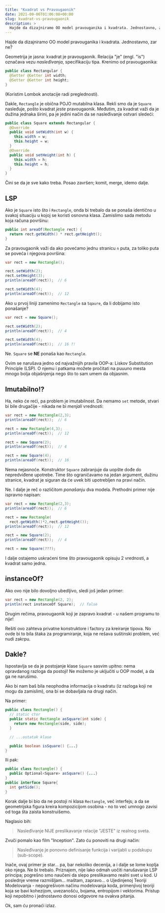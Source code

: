 ```yaml
---
title: "Kvadrat vs Pravougaonik"
date: 2021-09-06T01:06:08+00:00
slug: kvadrat-vs-pravougaonik
description: >
  Hajde da dizajniramo OO model pravouganika i kvadrata. Jednostavno, zar ne?
---
```


Hajde da dizajniramo OO model pravouganika i kvadrata. Jednostavno, zar ne?

Geometrija je jasna: kvadrat je pravougaonik. Relacija "je" (engl. "is") označava vezu _nasleđivanja_, specifikaciju tipa. Krenimo od pravougaonika:

```java
public class Rectangular {
  @Setter @Getter int width;
  @Setter @Getter int height;
}
```

(Koristim Lombok anotacije radi preglednosti).

Dakle, `Rectangle` je obična POJO mutabilna klasa. Rekli smo da je `Square` nasleđuje, pošto kvadrat _jeste_ pravougaonik. Međutim, za kvadrat važi da je dužina jednaka širini, pa je jedini način da se nasleđivanje ostvari sledeći:

```java
public class Square extends Rectangular {
  @Override
  public void setWidth(int w) {
    this.width = w;
    this.height = w;
  }
  @Override
  public void setHeight(int h) {
    this.width = h;
    this.height = h;
  }
}
```
Čini se da je sve kako treba. Posao završen; komit, merge, idemo dalje.

## LSP

Ako je `Square` isto što i `Rectangle`, onda bi trebalo da se ponaša identično u svakoj situaciju u kojoj se koristi osnovna klasa. Zamislimo sada metodu koja računa površinu:

```java
public int areaOf(Rectangle rect) {
  return rect.getWidth() * rect.getHeight();
}
```
Za pravougaonik važi da ako povećamo jednu stranicu `n` puta, za toliko puta se poveća i njegova površina:

```java
var rect = new Rectangle();

rect.setWidth(2);
rect.setHeight(3);
println(areaOf(rect));  // 6

rect.setWidth(4);
println(areaOf(rect));  // 12
```

Ako u prvoj liniji zamenimo `Rectangle` sa `Sqaure`, da li dobijamo isto ponašanje?

```java
var rect = new Square();

rect.setWidth(2);
println(areaOf(rect));  // 4

rect.setWidth(4);
println(areaOf(rect));  // 16 ?!
```

Ne. `Square` se **NE** ponaša kao `Rectangle`.

Ovim se narušava jedno od najvažnijih pravila OOP-a: Liskov Substitution Principle (LSP). O njemu i patkama možete pročitati na puuuno mesta mnogo bolja objašnjenja nego što to sam umem da objasnim.

## Imutabilno!?

Ha, neko će reći, pa problem je imutabilnost. Da nemamo `set` metode, stvari bi bile drugačije - nikada ne bi _menjali_ vrednosti:

```java
var rect = new Rectangle(2,3);
println(areaOf(rect));  // 6

rect = new Rectangle(4,3);
println(areaOf(rect));  // 12

rect = new Square(2);
println(areaOf(rect));  // 4

rect = new Square(4);
println(areaOf(rect));  // 16
```

Nema nejasnoće. Konstruktor `Square` zabranjuje da uopšte dođe do nepredviđene upotrebe. Time što ograničavamo na jedan argument, dužinu stranice, kvadrat je siguran da će uvek biti upotrebljen na pravi način.

Ne. I dalje je reč o različitom _ponašanju_ dva modela. Prethodni primer nije ispravno napisan:

```java
var rect = new Rectangle(2,3);
println(areaOf(rect));  // 6

rect = new Rectangle(
  rect.getWidth()*2,rect.getHeight());
println(areaOf(rect));  // 12

rect = new Square(2);
println(areaOf(rect));  // 4

rect = new Square(???);
```

I dalje ostajemo uskraćeni time što pravougaonik opisuju 2 vrednosti, a kvadrat samo jedna.

## instanceOf?

Ako ovo nije bilo dovoljno ubedljivo, sledi još jedan primer:

```java
var rect = new Rectangle(2, 2);
println(rect instanceOf Square);  // false
```

Drugim rečima, pravougaonik koji je zapravo kvadrat - u našem programu to _nije_!

Rešiti ovo zahteva privatne konstruktore i factory za kreiranje tipova. No ovde bi to bila štaka za programiranje, koja ne rešava suštinski problem, već nudi zakrpu.

## Dakle?

Ispostavlja se da je postojanje klase `Square` sasvim upitno: nema opravdanog razloga da postoji! Ne možemo je uključiti u OOP model, a da ga ne narušimo.

Ako bi nam baš bila neophodna informacija o kvadratu (iz razloga koji ne mogu da zamislim), ona bi se dobavljala na drugi način.

Na primer:

```java
public class Rectangle() {
  // static ctor
  public static Rectangle asSquare(int side) {
    return new Rectangle(side, side);
  }

  // ...ostatak klase

  public boolean isSquare() {...}
}
```

Ili pak:

```java
public class Rectangle() {
  public Optional<Square> asSquare() {...}
}
public interface Square{
  int getSide();
}
```

Korak dalje bi bio da ne postoji ni klasa `Rectangle`, već interfejs; a da se geometrijska figura kreira kompozicijom osobina - no to već umnogo zavisi od toga šta zaista konstruišemo.

Naglasio bih:

> Nasleđivanje NIJE preslikavanje relacije "JESTE" iz realnog sveta.

Zvuči pomalo kao film "Inception". Zato ću ponoviti na drugi način:

> Nasleđivanje je ponovno definisanje funkcija i varijabli u podskupu (sub-scope).

Inače, ovaj primer je star... pa, bar nekoliko decenija, a i dalje se lome koplja oko njega. Ne bi trebalo. Priznajem, nije lako odmah uočiti narušavanje LSP principa; pogrešno smo naučeni da slepo preslikavamo realni svet u kod. U poslednje vreme razmišljam... maštam, zapravo... o Ujedinjenoj Teoriji Modelovanja - nepogrešivom načinu modelovanja koda, primenjivoj teoriji koja se bavi kohezijom, uvezanošću, bojama, entropijom i vektorima. Pristup koji nepobitno i jednostavno donosi odgovore na ovakva pitanja.

Ok, sam ću pronaći izlaz.
